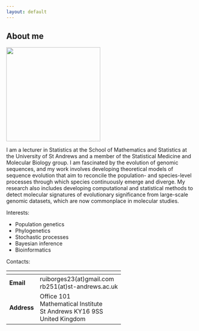 ```yaml
---
layout: default
---
```


## About me

<img src="https://i1.rgstatic.net/ii/profile.image/591035822534666-1517925329445_Q512/Rui_Borges4.jpg" height="250">

I am a lecturer in Statistics at the School of Mathematics and Statistics at the University of St Andrews and a member of the Statistical Medicine and Molecular Biology group. I am fascinated by the evolution of genomic sequences, and my work involves developing theoretical models of sequence evolution that aim to reconcile the population- and species-level processes through which species continuously emerge and diverge. My research also includes developing computational and statistical methods to detect molecular signatures of evolutionary significance from large-scale genomic datasets, which are now commonplace in molecular studies.

Interests:
* Population genetics
* Phylogenetics
* Stochastic processes
* Bayesian inference
* Bioinformatics


Contacts:

|<!-- --> | <!-- --> |
| --- | --- | 
|**Email** | ruiborges23(at)gmail.com <br/>rb251(at)st-andrews.ac.uk |
| **Address** | Office 101 <br/>Mathematical Institute <br/>St Andrews KY16 9SS <br/>United Kingdom |
